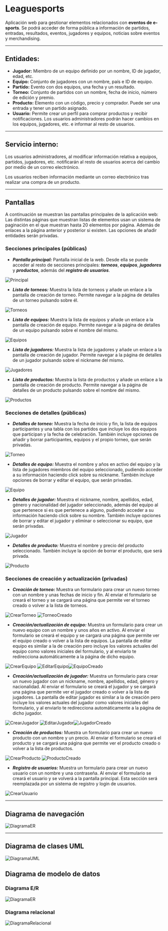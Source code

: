 # Leaguesports

Aplicación web para gestionar elementos relacionados con __eventos de e-sports__. Se podrá acceder de forma pública a información de partidos, entradas, resultados, eventos, jugadores y equipos, noticias sobre eventos y merchandising. 

---
## Entidades:

- __Jugador:__ Miembro de un equipo definido por un nombre, ID de jugador, edad, etc.
- __Equipo:__ Conjunto de jugadores con un nombre, país e ID de equipo.
- __Partido:__ Evento con dos equipos, una fecha y un resultado.
- __Torneo:__ Conjunto de partidos con un nombre, fecha de inicio, número de edición y premio.
- __Producto:__ Elemento con un código, precio y comprador. Puede ser una entrada y tener un partido asignado.
- __Usuario:__ Permite crear un perfil para comprar productos y recibir notificaciones. Los usuarios administradores podrán hacer cambios en los equipos, jugadores, etc. e informar al resto de usuarios.
---
## Servicio interno:
Los usuarios administradores, al modificar información relativa a equipos, partidos, jugadores, etc. notificarán al resto de usuarios acerca del cambio por medio de un correo electrónico. 

Los usuarios reciben información mediante un correo electrónico tras realizar una compra de un producto. 

---
## Pantallas

A continuación se muestran las pantallas principales de la aplicación web: Las distintas páginas que muestran listas de elementos usan un sistema de paginación en el que muestran hasta 20 elementos por página. Además de enlaces a la página anterior y posterior si existen. Las opciones de añadir entidades serán privadas.

### Secciones principales (públicas)

- ___Pantalla principal:___ Pantalla inicial de la web. Desde ella se puede acceder al resto de secciones principales: ___torneos___, ___equipos___, ___jugadores___ y ___productos___, además del ___registro de usuarios___. 

![Principal](/documentation/pantallas/principal.PNG)

- ___Lista de torneos:___ Muestra la lista de torneos y añade un enlace a la pantalla de creación de torneo. Permite navegar a la página de detalles de un torneo pulsando sobre él.

![Torneos](/documentation/pantallas/torneos.PNG)

- ___Lista de equipos:___ Muestra la lista de equipos y añade un enlace a la pantalla de creación de equipo. Permite navegar a la página de detalles de un equipo pulsando sobre el nombre del mismo.

![Equipos](/documentation/pantallas/equipos.PNG)

- ___Lista de jugadores:___ Muestra la lista de jugadores y añade un enlace a la pantalla de creación de jugador. Permite navegar a la página de detalles de un jugador pulsando sobre el nickname del mismo.

![Jugadores](/documentation/pantallas/jugadores.PNG)

- ___Lista de productos:___ Muestra la lista de productos y añade un enlace a la pantalla de creación de producto. Permite navegar a la página de detalles de un producto pulsando sobre el nombre del mismo.

![Productos](/documentation/pantallas/productos.PNG)

### Secciones de detalles (públicas)

- ___Detalles de torneo:___ Muestra la fecha de inicio y fin, la lista de equipos participantes y una tabla con los partidos que incluye los dos equipos que participan y la fecha de celebración. También incluye opciones de añadir y borrar participantes, equipos y el propio torneo, que serán privadas.

![Torneo](/documentation/pantallas/torneo.PNG)

- ___Detalles de equipo:___ Muestra el nombre y años en activo del equipo y la lista de jugadores miembros del equipo seleccionado, pudiendo acceder a su información haciendo click sobre su nickname. También incluye opciones de borrar y editar el equipo, que serán privadas.

![Equipo](/documentation/pantallas/equipo.PNG)

- ___Detalles de jugador:___ Muestra el nickname, nombre, apellidos, edad, género y nacionalidad del jugador seleccionado, además del equipo al que pertenece si es que pertenece a alguno, pudiendo acceder a su información haciendo click sobre su nombre. También incluye opciones de borrar y editar el jugador y eliminar o seleccionar su equipo, que serán privadas.

![Jugador](/documentation/pantallas/jugador.PNG)

- ___Detalles de producto:___ Muestra el nombre y precio del producto seleccionado. También incluye la opción de borrar el producto, que será privada.

![Producto](/documentation/pantallas/producto.PNG)

### Secciones de creación y actualización (privadas)

- ___Creación de torneo:___ Muestra un formulario para crear un nuevo torneo con un nombre y unas fechas de inicio y fin. Al enviar el formulario se creará el torneo y se cargará una página que permite ver el torneo creado o volver a la lista de torneos.

![CrearTorneo](/documentation/pantallas/creartorneo.PNG) ![TorneoCreado](/documentation/pantallas/torneocreado.PNG)

- ___Creación/actualización de equipo:___ Muestra un formulario para crear un nuevo equipo con un nombre y unos años en activo. Al enviar el formulario se creará el equipo y se cargará una página que permite ver el equipo creado o volver a la lista de equipos. La pantalla de editar equipo es similar a la de creación pero incluye los valores actuales del equipo como valores iniciales del formulario, y al enviarlo te redirecciona automáticamente a la página de dicho equipo. 

![CrearEquipo](/documentation/pantallas/crearequipo.PNG) ![EditarEquipo](/documentation/pantallas/updequipo.PNG)![EquipoCreado](/documentation/pantallas/equipocreado.PNG)

- ___Creación/actualización de jugador:___ Muestra un formulario para crear un nuevo jugador con un nickname, nombre, apellidos, edad, género y nacionalidad. Al enviar el formulario se creará el jugador y se cargará una página que permite ver el jugador creado o volver a la lista de jugadores. La pantalla de editar jugador es similar a la de creación pero incluye los valores actuales del jugador como valores iniciales del formulario, y al enviarlo te redirecciona automáticamente a la página de dicho jugador. 

![CrearJugador](/documentation/pantallas/crearjugador.PNG) ![EditarJugador](/documentation/pantallas/updjugador.PNG)![JugadorCreado](/documentation/pantallas/jugadorcreado.PNG)

- ___Creación de productos:___ Muestra un formulario para crear un nuevo producto con un nombre y un precio. Al enviar el formulario se creará el producto y se cargará una página que permite ver el producto creado o volver a la lista de productos. 

![CrearProducto](/documentation/pantallas/crearproducto.PNG) ![ProductoCreado](/documentation/pantallas/productocreado.PNG)

- ___Registro de usuarios:___ Muestra un formulario para crear un nuevo usuario con un nombre y una contraseña. Al enviar el formulario se creará el usuario y se volverá a la pantalla principal. Esta sección será reemplazada por un sistema de registro y login de usuarios.

![CrearUsuario](/documentation/pantallas/crearusuario.PNG)

---
## Diagrama de navegación
![DiagramaER](/documentation/diagramas/navegacion.png)

---
## Diagrama de clases UML
![DiagramaUML](/documentation/diagramas/components.png)

## Diagrama de modelo de datos
### Diagrama E/R
![DiagramaER](/documentation/diagramas/diagramaER.png)

### Diagrama relacional
![DiagramaRelacional](/documentation/diagramas/model.png)

